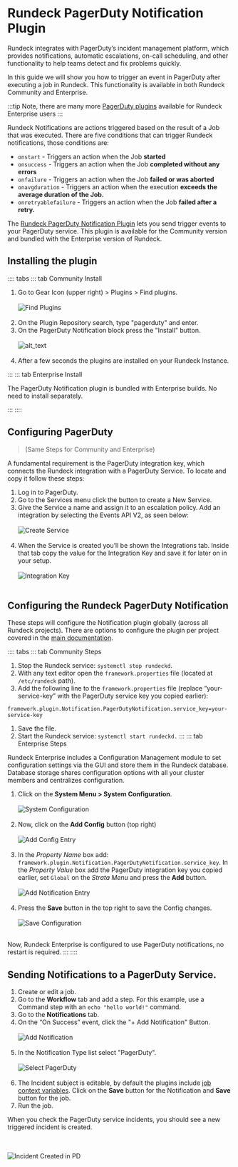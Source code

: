 # Rundeck PagerDuty Notification Plugin

Rundeck integrates with PagerDuty’s incident management platform, which provides notifications, automatic escalations, on-call scheduling, and other functionality to help teams detect and fix problems quickly.

In this guide we will show you how to trigger an event in PagerDuty after executing a job in Rundeck. This functionality is available in both Rundeck Community and Enterprise.   

:::tip
Note, there are many more [PagerDuty plugins](https://docs.rundeck.com/docs/manual/webhooks/pagerduty-run-job.html.) available for Rundeck Enterprise users
:::

Rundeck Notifications are actions triggered based on the result of a Job that was executed.  There are five conditions that can trigger Rundeck notifications, those conditions are:

- `onstart` - Triggers an action when the Job **started**
- `onsuccess` - Triggers an action when the Job **completed without any errors**
- `onfailure` - Triggers an action when the Job **failed or was aborted**
- `onavgduration` - Triggers an action when the execution **exceeds the average duration of the Job.**
- `onretryablefailure` - Triggers an action when the Job **failed after a retry.**

The [Rundeck PagerDuty Notification Plugin](https://github.com/rundeck-plugins/pagerduty-notification) lets you send trigger events to your PagerDuty service. This plugin is available for the Community version and bundled with the Enterprise version of Rundeck.


## Installing the plugin
:::: tabs
::: tab Community Install

1. Go to Gear Icon (upper right) > Plugins > Find plugins.
    <br><br>![Find Plugins](@assets/img/howto-pdnotif-findplugin.png)<br><br>
1. On the Plugin Repository search, type "pagerduty" and enter.
1. On the PagerDuty Notification block press the "Install" button.
    <br><br>![alt_text](@assets/img/howto-pdnotif-installplugin.png)<br><br>
4. After a few seconds the plugins are installed on your Rundeck Instance.

:::
::: tab Enterprise Install

The PagerDuty Notification plugin is bundled with Enterprise builds.  No need to install separately.

:::
::::

## Configuring PagerDuty
>(Same Steps for Community and Enterprise)

A fundamental requirement is the PagerDuty integration key, which connects the Rundeck integration with a PagerDuty Service. To locate and copy it follow these steps:

1. Log in to PagerDuty.
1. Go to the Services menu click the button to create a New Service.
1. Give the Service a name and assign it to an escalation policy. Add an integration by selecting the Events API V2, as seen below:
    <br><br>![Create Service](@assets/img/howto-pdnotif-createservice.png)<br><br>
1. When the Service is created you’ll be shown the Integrations tab. Inside that tab copy the value for the Integration Key and save it for later on in your setup.
    <br><br>![Integration Key](@assets/img/howto-pdnotif-integrationkey.png)<br><br>

## Configuring the Rundeck PagerDuty Notification

These steps will configure the Notification plugin globally (across all Rundeck projects). There are options to configure the plugin per project covered in the [main documentation](https://github.com/rundeck-plugins/pagerduty-notification#configuration).

:::: tabs
::: tab Community Steps

1. Stop the Rundeck service: `systemctl stop rundeckd`.
1. With any text editor open the `framework.properties` file (located at `/etc/rundeck` path).
1. Add the following line to the `framework.properties` file (replace “your-service-key” with the PagerDuty service key you copied earlier):
```
framework.plugin.Notification.PagerDutyNotification.service_key=your-service-key
```
1. Save the file.
1. Start the Rundeck service: `systemctl start rundeckd.`
:::
::: tab Enterprise Steps

Rundeck Enterprise includes a Configuration Management module to set configuration settings via the GUI and store them in the Rundeck database. Database storage shares configuration options with all your cluster members and centralizes configuration.

1. Click on the **System Menu > System Configuration**.
    <br><br>![System Configuration](@assets/img/howto-pdnotif-systemconf.png)<br><br>
2. Now, click on the **Add Config** button (top right)
    <br><br>![Add Config Entry](@assets/img/howto-pdnotif-addconf.png)<br><br>
3. In the _Property Name_ box add: `framework.plugin.Notification.PagerDutyNotification.service_key`. In the _Property Value_ box add the PagerDuty integration key you copied earlier, set `Global` on the _Strata Menu_ and press the **Add** button.
    <br><br>![Add Notification Entry](@assets/img/howto-pdnotif-addpdentry.png)<br><br>
4. Press the **Save** button in the top right to save the Config changes.
    <br><br>![Save Configuration](@assets/img/howto-pdnotif-saveconf.png)<br><br>

Now, Rundeck Enterprise is configured to use PagerDuty notifications, no restart is required.
:::
::::

## Sending Notifications to a PagerDuty Service.

1. Create or edit a job.
1. Go to the **Workflow** tab and add a step. For this example, use a Command step with an `echo "hello world!"` command.
1. Go to the **Notifications** tab.
1. On the “On Success” event, click the "+ Add Notification" Button.
   <br><br>![Add Notification](@assets/img/howto-pdnotif-addnotification.png)<br><br>
1. In the Notification Type list select "PagerDuty".
   <br><br>![Select PagerDuty](@assets/img/howto-pdnotif-addpdnotif.png)<br><br>
1. The Incident subject is editable, by default the plugins include [job context variables](/manual/job-workflows.html#context-variables). Click on the **Save** button for the Notification and **Save** button for the job.
1. Run the job.

When you check the PagerDuty service incidents, you should see a new triggered incident is created.

<br><br>![Incident Created in PD](@assets/img/howto-pdnotif-incidentcreated.png)<br><br>
